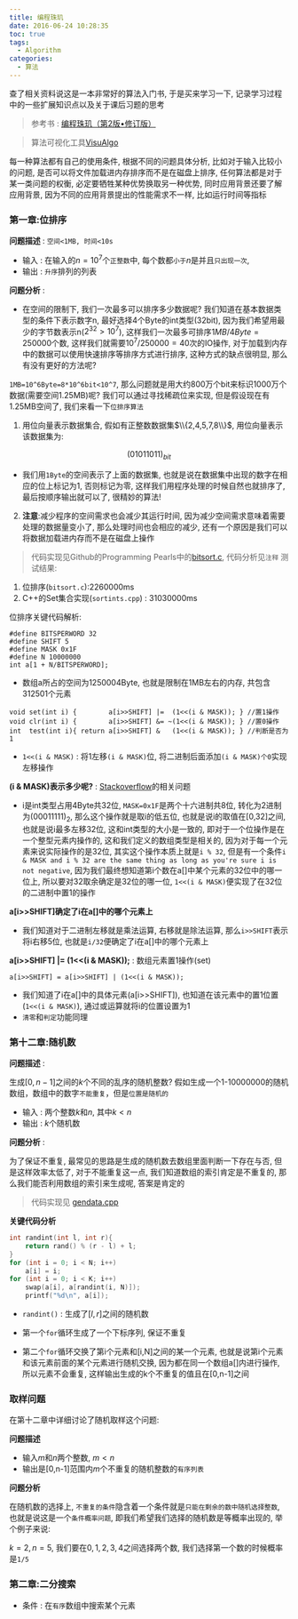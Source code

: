 ```yaml
---
title: 编程珠玑
date: 2016-06-24 10:28:35
toc: true
tags:
  - Algorithm
categories:
  - 算法
---
```


查了相关资料说这是一本非常好的算法入门书, 于是买来学习一下, 记录学习过程中的一些扩展知识点以及关于课后习题的思考
> 参考书 : [编程珠玑（第2版•修订版）](https://book.douban.com/subject/26302533/)
<!--more-->

> 算法可视化工具[VisuAlgo](http://zh.visualgo.net/)

每一种算法都有自己的使用条件, 根据不同的问题具体分析, 比如对于输入比较小的问题, 是否可以将文件加载进内存排序而不是在磁盘上排序, 任何算法都是对于某一类问题的权衡, 必定要牺牲某种优势换取另一种优势, 同时应用背景还要了解应用背景, 因为不同的应用背景提出的性能需求不一样, 比如运行时间等指标

### **第一章:位排序**

**问题描述** : `空间<1MB, 时间<10s`

- 输入 : 在输入的$n=10^7$个`正整数`中, 每个数都`小于`$n$是并且`只出现一次`, 
- 输出 : `升序`排列的列表

**问题分析** :

- 在空间的限制下, 我们一次最多可以排序多少数据呢? 我们知道在基本数据类型的条件下表示数字n, 最好选择4个Byte的int类型(32bit), 因为我们希望用最少的字节数表示n($2^{32}>10^7$), 这样我们一次最多可排序$1MB/4Byte=250000$个数, 这样我们就需要$10^7/250000=40$次的IO操作, 对于加载到内存中的数据可以使用快速排序等排序方式进行排序, 这种方式的缺点很明显, 那么有没有更好的方法呢?

`1MB=10^6Byte=8*10^6bit<10^7`, 那么问题就是用大约800万个bit来标识1000万个数据(需要空间1.25MB)呢? 我们可以通过寻找稀疏位来实现, 但是假设现在有1.25MB空间了, 我们来看一下`位排序算法`
 
 1. 用位向量表示数据集合, 假如有正整数数据集$\\{2,4,5,7,8\\}$, 用位向量表示该数据集为:
 
   $$(01011011)_{bit}$$
   
   - 我们用`1Byte`的空间表示了上面的数据集, 也就是说在数据集中出现的数字在相应的位上标记为1, 否则标记为零, 这样我们用程序处理的时候自然也就排序了, 最后按顺序输出就可以了, 很精妙的算法!
   
 2. **注意**:减少程序的空间需求也会减少其运行时间, 因为减少空间需求意味着需要处理的数据量变小了, 那么处理时间也会相应的减少, 还有一个原因是我们可以将数据加载进内存而不是在磁盘上操作
 
> 代码实现见Github的Programming Pearls中的[bitsort.c](https://github.com/Simshang/Programming-Pearls/blob/master/Column%201/bitsort.c), 代码分析见`注释`
  测试结果:
  1. 位排序(`bitsort.c`):2260000ms
  2. C++的Set集合实现(`sortints.cpp`) : 31030000ms

位排序关键代码解析:

```
#define BITSPERWORD 32
#define SHIFT 5
#define MASK 0x1F
#define N 10000000
int a[1 + N/BITSPERWORD];
```

- 数组a所占的空间为1250004Byte, 也就是限制在1MB左右的内存, 共包含312501个元素

```
void set(int i) {        a[i>>SHIFT] |=  (1<<(i & MASK)); } //置1操作
void clr(int i) {        a[i>>SHIFT] &= ~(1<<(i & MASK)); } //置0操作
int  test(int i){ return a[i>>SHIFT] &   (1<<(i & MASK)); } //判断是否为1
```

- `1<<(i & MASK)` : 将1左移`(i & MASK)`位, 将二进制后面添加`(i & MASK)个0`实现左移操作

**(i & MASK)表示多少呢?** : [Stackoverflow](http://stackoverflow.com/questions/7218764/bit-mask-usage-in-the-program-below-from-programming-pearls)的相关问题

- i是int类型占用4Byte共32位, `MASK=0x1F`是两个十六进制共8位, 转化为2进制为$(00011111)_{2}$, 那么这个操作就是取i的低五位, 也就是说i的取值在[0,32]之间, 也就是说i最多左移32位, 这和int类型的大小是一致的, 即对于一个位操作是在一个整型元素内操作的, 这和我们定义的数组类型是相关的, 因为对于每一个元素来说实际操作的是32位, 其实这个操作本质上就是`i % 32`, 但是有一个条件`i & MASK and i % 32 are the same thing as long as you're sure i is not negative`, 因为我们最终想知道第i个数在a[]中某个元素的32位中的哪一位上, 所以要对32取余确定是32位的哪一位, `1<<(i & MASK)`便实现了在32位的二进制中置1的操作
 
**a[i>>SHIFT]确定了i在a[]中的哪个元素上**

- 我们知道对于二进制左移就是乘法运算, 右移就是除法运算, 那么`i>>SHIFT`表示将i右移5位, 也就是`i/32`便确定了i在a[]中的哪个元素上 

**a[i>>SHIFT] |=  (1<<(i & MASK));** : 数组元素置1操作(set)

`a[i>>SHIFT] = a[i>>SHIFT] | (1<<(i & MASK));`

- 我们知道了i在a[]中的具体元素(a[i>>SHIFT]), 也知道在该元素中的置1位置(`1<<(i & MASK)`), 通过或运算就将i的位置设置为1 
- `清零`和`判定`功能同理



### **第十二章:随机数**

**问题描述** :

生成$[0,n-1]$之间的$k$个不同的乱序的随机整数? 假如生成一个1-10000000的随机数组，数组中的数字`不能重复`，但是`位置是随机的`

- 输入 : 两个整数$k$和$n$, 其中$k<n$
- 输出 : $k$个随机数

**问题分析** :

为了保证不重复, 最常见的思路是生成的随机数去数组里面判断一下存在与否, 但是这样效率太低了, 对于不能重复这一点, 我们知道数组的索引肯定是不重复的, 那么我们能否利用数组的索引来生成呢, 答案是肯定的

> 代码实现见 [gendata.cpp](https://github.com/Simshang/Programming-Pearls/blob/master/Column%201/gendata.cpp)

**关键代码分析**

```c++
int randint(int l, int r){
	return rand() % (r - l) + l;
}
for (int i = 0; i < N; i++)
	a[i] = i;
for (int i = 0; i < K; i++)
	swap(a[i], a[randint(i, N)]);
	printf("%d\n", a[i]);
```

- `randint()` : 生成了$[l,r]$之间的随机数

- 第一个`for`循环生成了一个下标序列, 保证不重复

- 第二个`for`循环交换了第i个元素和[i,N]之间的某一个元素, 也就是说第i个元素和该元素前面的某个元素进行随机交换, 因为都在同一个数组a[]内进行操作, 所以元素不会重复, 这样输出生成的k个不重复的值且在[0,n-1]之间 

### **取样问题**

在第十二章中详细讨论了随机取样这个问题: 

**问题描述**

- 输入$m$和$n$两个整数, $m<n$
- 输出是[0,n-1]范围内$m$个不重复的随机整数的`有序列表`

**问题分析**

在随机数的选择上, `不重复的条件`隐含着一个条件就是`只能在剩余的数中随机选择整数`, 也就是说这是一个`条件概率问题`, 即我们希望我们选择的随机数是等概率出现的, 举个例子来说:

$k=2,n=5$, 我们要在$0,1,2,3,4$之间选择两个数, 我们选择第一个数的时候概率是`1/5`


### **第二章:二分搜索**

- 条件 : 在`有序`数组中搜索某个元素



















